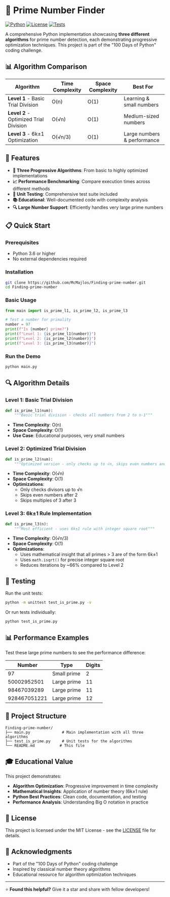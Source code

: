# 🔢 Prime Number Finder

[![Python](https://img.shields.io/badge/Python-3.6+-blue.svg)](https://www.python.org/downloads/)
[![License](https://img.shields.io/badge/License-MIT-green.svg)](LICENSE)
[![Tests](https://img.shields.io/badge/Tests-Passing-brightgreen.svg)](test_is_prime.py)

A comprehensive Python implementation showcasing **three different algorithms** for prime number detection, each demonstrating progressive optimization techniques. This project is part of the "100 Days of Python" coding challenge.

## 📊 Algorithm Comparison

| Algorithm | Time Complexity | Space Complexity | Best For |
|-----------|----------------|------------------|----------|
| **Level 1** - Basic Trial Division | O(n) | O(1) | Learning & small numbers |
| **Level 2** - Optimized Trial Division | O(√n) | O(1) | Medium-sized numbers |
| **Level 3** - 6k±1 Optimization | O(√n/3) | O(1) | Large numbers & performance |

## 🚀 Features

- **🎯 Three Progressive Algorithms**: From basic to highly optimized implementations
- **📈 Performance Benchmarking**: Compare execution times across different methods
- **🧪 Unit Testing**: Comprehensive test suite included
- **📚 Educational**: Well-documented code with complexity analysis
- **🔍 Large Number Support**: Efficiently handles very large prime numbers

## 📋 Quick Start

### Prerequisites
- Python 3.6 or higher
- No external dependencies required

### Installation
```bash
git clone https://github.com/McMajlos/Finding-prime-number.git
cd Finding-prime-number
```

### Basic Usage
```python
from main import is_prime_l1, is_prime_l2, is_prime_l3

# Test a number for primality
number = 97
print(f"Is {number} prime?")
print(f"Level 1: {is_prime_l1(number)}")
print(f"Level 2: {is_prime_l2(number)}")
print(f"Level 3: {is_prime_l3(number)}")
```

### Run the Demo
```bash
python main.py
```

## 🔍 Algorithm Details

### Level 1: Basic Trial Division
```python
def is_prime_l1(num):
    """Basic trial division - checks all numbers from 2 to n-1"""
```
- **Time Complexity**: O(n)
- **Space Complexity**: O(1)
- **Use Case**: Educational purposes, very small numbers

### Level 2: Optimized Trial Division
```python
def is_prime_l2(num):
    """Optimized version - only checks up to √n, skips even numbers and multiples of 3"""
```
- **Time Complexity**: O(√n)
- **Space Complexity**: O(1)
- **Optimizations**: 
  - Only checks divisors up to √n
  - Skips even numbers after 2
  - Skips multiples of 3 after 3

### Level 3: 6k±1 Rule Implementation
```python
def is_prime_l3(n):
    """Most efficient - uses 6k±1 rule with integer square root"""
```
- **Time Complexity**: O(√n/3)
- **Space Complexity**: O(1)
- **Optimizations**:
  - Uses mathematical insight that all primes > 3 are of the form 6k±1
  - Uses `math.isqrt()` for precise integer square root
  - Reduces iterations by ~66% compared to Level 2

## 🧪 Testing

Run the unit tests:
```bash
python -m unittest test_is_prime.py -v
```

Or run tests individually:
```bash
python test_is_prime.py
```

## 📊 Performance Examples

Test these large prime numbers to see the performance difference:

| Number | Type | Digits |
|--------|------|--------|
| 97 | Small prime | 2 |
| 50002952501 | Large prime | 11 |
| 98467039289 | Large prime | 11 |
| 928467051221 | Large prime | 12 |

## 📁 Project Structure

```
Finding-prime-number/
├── main.py              # Main implementation with all three algorithms
├── test_is_prime.py     # Unit tests for the algorithms
└── README.md           # This file
```

## 🎓 Educational Value

This project demonstrates:
- **Algorithm Optimization**: Progressive improvement in time complexity
- **Mathematical Insights**: Application of number theory (6k±1 rule)
- **Python Best Practices**: Clean code, documentation, and testing
- **Performance Analysis**: Understanding Big O notation in practice

## 📜 License

This project is licensed under the MIT License - see the [LICENSE](LICENSE) file for details.

## 🙏 Acknowledgments

- Part of the "100 Days of Python" coding challenge
- Inspired by classical number theory algorithms
- Educational resource for algorithm optimization techniques

---

⭐ **Found this helpful?** Give it a star and share with fellow developers!
